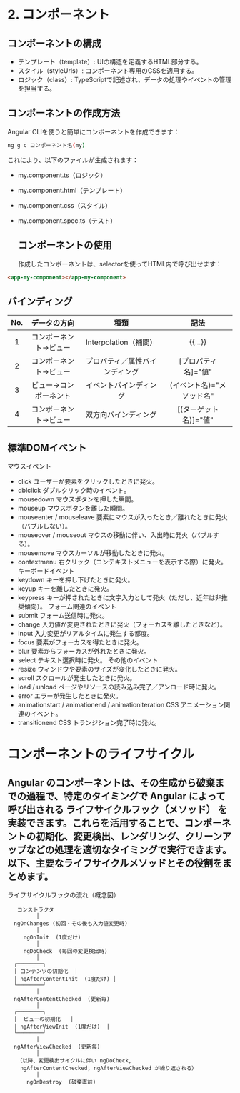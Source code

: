 # 2. コンポーネント

## コンポーネントの構成
- テンプレート（template）: UIの構造を定義するHTML部分する。
- スタイル（styleUrls）: コンポーネント専用のCSSを適用する。
- ロジック（class）: TypeScriptで記述され、データの処理やイベントの管理を担当する。

## コンポーネントの作成方法
Angular CLIを使うと簡単にコンポーネントを作成できます：
```sh
ng g c コンポーネント名(my)
```
これにより、以下のファイルが生成されます：

- my.component.ts（ロジック）
- my.component.html（テンプレート）
- my.component.css（スタイル）
- my.component.spec.ts（テスト）

  ## コンポーネントの使用
  作成したコンポーネントは、selectorを使ってHTML内で呼び出せます：
```html
<app-my-component></app-my-component>
```

## バインディング
|No. |データの方向| 種類|記法|
|:--:|:--:|:--:|:--:|
|1|コンポーネント→ビュー|Interpolation（補間）|{{...}}|
|2|コンポーネント→ビュー|プロパティ／属性バインディング|[プロパティ名]="値"|
|3|ビュー→コンポーネント|イベントバインディング|(イベント名)="メソッド名"|
|4|コンポーネント→ビュー|双方向バインディング|[(ターゲット名)]="値"|

## 標準DOMイベント
マウスイベント
- click ユーザーが要素をクリックしたときに発火。
- dblclick ダブルクリック時のイベント。
- mousedown マウスボタンを押した瞬間。
- mouseup マウスボタンを離した瞬間。
- mouseenter / mouseleave 要素にマウスが入ったとき／離れたときに発火（バブルしない）。
- mouseover / mouseout マウスの移動に伴い、入出時に発火（バブルする）。
- mousemove マウスカーソルが移動したときに発火。
- contextmenu 右クリック（コンテキストメニューを表示する際）に発火。
キーボードイベント
- keydown キーを押し下げたときに発火。
- keyup キーを離したときに発火。
- keypress キーが押されたときに文字入力として発火（ただし、近年は非推奨傾向）。
フォーム関連のイベント
- submit フォーム送信時に発火。
- change 入力値が変更されたときに発火（フォーカスを離したときなど）。
- input 入力変更がリアルタイムに発生する都度。
- focus 要素がフォーカスを得たときに発火。
- blur 要素からフォーカスが外れたときに発火。
- select テキスト選択時に発火。
その他のイベント
- resize ウィンドウや要素のサイズが変化したときに発火。
- scroll スクロールが発生したときに発火。
- load / unload ページやリソースの読み込み完了／アンロード時に発火。
- error エラーが発生したときに発火。
- animationstart / animationend / animationiteration CSS アニメーション関連のイベント。
- transitionend CSS トランジション完了時に発火。

# コンポーネントのライフサイクル
Angular のコンポーネントは、その生成から破棄までの過程で、特定のタイミングで Angular によって呼び出される ライフサイクルフック（メソッド） を実装できます。これらを活用することで、コンポーネントの初期化、変更検出、レンダリング、クリーンアップなどの処理を適切なタイミングで実行できます。以下、主要なライフサイクルメソッドとその役割をまとめます。
----
ライフサイクルフックの流れ（概念図）
```
   コンストラクタ
         │
  ngOnChanges (初回・その後も入力値変更時)
         │
     ngOnInit  (1度だけ)
         │
     ngDoCheck  (毎回の変更検出時)
         │
  ┌────────┐
  │ コンテンツの初期化  │
  │ ngAfterContentInit  (1度だけ) │
  └────────┘
         │
  ngAfterContentChecked  (更新毎)
         │
  ┌────────┐
  │  ビューの初期化   │
  │ ngAfterViewInit  (1度だけ)  │
  └────────┘
         │
  ngAfterViewChecked  (更新毎)
         │
   （以降、変更検出サイクルに伴い ngDoCheck,  
    ngAfterContentChecked, ngAfterViewChecked が繰り返される）
         │
      ngOnDestroy  (破棄直前)

```

